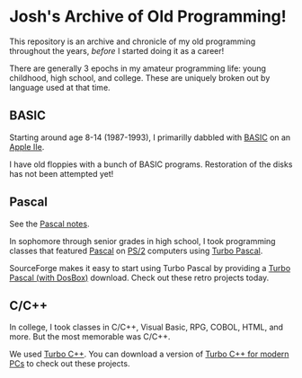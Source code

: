 # Josh's Archive of Old Programming!

This repository is an archive and chronicle of my old programming throughout the years, *before* I started doing it as a career!

There are generally 3 epochs in my amateur programming life: young childhood, high school, and college.  These are uniquely broken out by language used at that time.

## BASIC

Starting around age 8-14 (1987-1993), I primarilly dabbled with [BASIC](https://en.wikipedia.org/wiki/BASIC) on an [Apple IIe](https://en.wikipedia.org/wiki/Apple_IIe). 

I have old floppies with a bunch of BASIC programs. Restoration of the disks has not been attempted yet!

## Pascal

See the [Pascal notes](Pascal/README.md).

In sophomore through senior grades in high school, I took programming classes that featured [Pascal](https://en.wikipedia.org/wiki/Pascal_(programming_language)) on [PS/2](https://en.wikipedia.org/wiki/IBM_Personal_System/2) computers using [Turbo Pascal](https://en.wikipedia.org/wiki/Turbo_Pascal). 

SourceForge makes it easy to start using Turbo Pascal by providing a [Turbo Pascal (with DosBox)](https://sourceforge.net/projects/turbopascal-wdb/) download. Check out these retro projects today.

## C/C++

In college, I took classes in C/C++, Visual Basic, RPG, COBOL, HTML, and more. But the most memorable was C/C++. 

We used [Turbo C++](https://en.wikipedia.org/wiki/Turbo_C%2B%2B). You can download a version of [Turbo C++ for modern PCs](http://www.developerinsider.in/turbocpp/) to check out these projects. 
